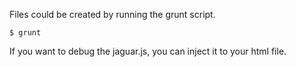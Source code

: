 Files could be created by running the grunt script.

```
$ grunt
```

If you want to debug the jaguar.js, you can inject it to your html file.
